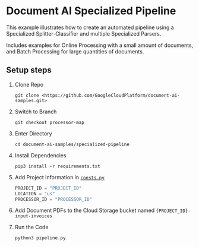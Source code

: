 # Document AI Specialized Pipeline

This example illustrates how to create an automated pipeline using a Specialized Splitter-Classifier and multiple Specialized Parsers.

Includes examples for Online Processing with a small amount of documents, and Batch Processing for large quantities of documents.

## Setup steps

1. Clone Repo

    `git clone <https://github.com/GoogleCloudPlatform/document-ai-samples.git>`

1. Switch to Branch

    `git checkout processor-map`

1. Enter Directory

    `cd document-ai-samples/specialized-pipeline`

1. Install Dependencies

    `pip3 install -r requirements.txt`

1. Add Project Information in [`consts.py`](consts.py)

    ```py
    PROJECT_ID = "PROJECT_ID"
    LOCATION = "us"
    PROCESSOR_ID = "PROCESSOR_ID"
    ```

1. Add Document PDFs to the Cloud Storage bucket named `{PROJECT_ID}-input-invoices`

1. Run the Code

    `python3 pipeline.py`
